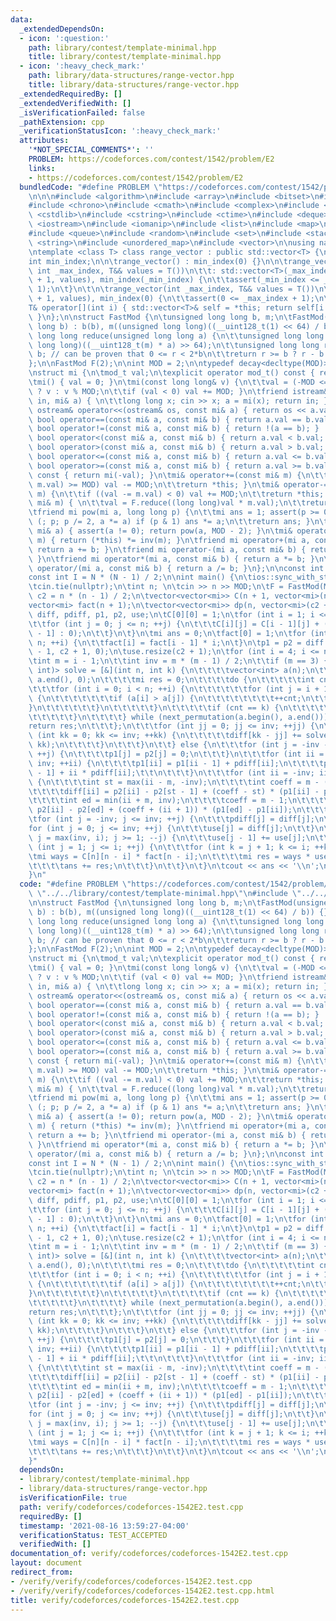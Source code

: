 ```yaml
---
data:
  _extendedDependsOn:
  - icon: ':question:'
    path: library/contest/template-minimal.hpp
    title: library/contest/template-minimal.hpp
  - icon: ':heavy_check_mark:'
    path: library/data-structures/range-vector.hpp
    title: library/data-structures/range-vector.hpp
  _extendedRequiredBy: []
  _extendedVerifiedWith: []
  _isVerificationFailed: false
  _pathExtension: cpp
  _verificationStatusIcon: ':heavy_check_mark:'
  attributes:
    '*NOT_SPECIAL_COMMENTS*': ''
    PROBLEM: https://codeforces.com/contest/1542/problem/E2
    links:
    - https://codeforces.com/contest/1542/problem/E2
  bundledCode: "#define PROBLEM \"https://codeforces.com/contest/1542/problem/E2\"\
    \n\n\n#include <algorithm>\n#include <array>\n#include <bitset>\n#include <cassert>\n\
    #include <chrono>\n#include <cmath>\n#include <complex>\n#include <cstdio>\n#include\
    \ <cstdlib>\n#include <cstring>\n#include <ctime>\n#include <deque>\n#include\
    \ <iostream>\n#include <iomanip>\n#include <list>\n#include <map>\n#include <numeric>\n\
    #include <queue>\n#include <random>\n#include <set>\n#include <stack>\n#include\
    \ <string>\n#include <unordered_map>\n#include <vector>\n\nusing namespace std;\n\
    \ntemplate <class T> class range_vector : public std::vector<T> {\npublic:\n\t\
    int min_index;\n\n\trange_vector() : min_index(0) {}\n\n\trange_vector(int _min_index,\
    \ int _max_index, T&& values = T())\n\t\t: std::vector<T>(_max_index - _min_index\
    \ + 1, values), min_index(_min_index) {\n\t\tassert(_min_index <= _max_index +\
    \ 1);\n\t}\n\t\n\trange_vector(int _max_index, T&& values = T())\n\t\t: std::vector<T>(_max_index\
    \ + 1, values), min_index(0) {\n\t\tassert(0 <= _max_index + 1);\n\t}\n\t\n\t\
    T& operator[](int i) { std::vector<T>& self = *this; return self[i - min_index];\
    \ }\n};\n\nstruct FastMod {\n\tunsigned long long b, m;\n\tFastMod(unsigned long\
    \ long b) : b(b), m((unsigned long long)((__uint128_t(1) << 64) / b)) {}\n\tunsigned\
    \ long long reduce(unsigned long long a) {\n\t\tunsigned long long q = (unsigned\
    \ long long)((__uint128_t(m) * a) >> 64);\n\t\tunsigned long long r = a - q *\
    \ b; // can be proven that 0 <= r < 2*b\n\t\treturn r >= b ? r - b : r;\n\t}\n\
    };\n\nFastMod F(2);\n\nint MOD = 2;\n\ntypedef decay<decltype(MOD)>::type mod_t;\n\
    \nstruct mi {\n\tmod_t val;\n\texplicit operator mod_t() const { return val; }\n\
    \tmi() { val = 0; }\n\tmi(const long long& v) {\n\t\tval = (-MOD <= v && v < MOD)\
    \ ? v : v % MOD;\n\t\tif (val < 0) val += MOD; }\n\tfriend istream& operator>>(istream&\
    \ in, mi& a) { \n\t\tlong long x; cin >> x; a = mi(x); return in; }\n\tfriend\
    \ ostream& operator<<(ostream& os, const mi& a) { return os << a.val; }\n\tfriend\
    \ bool operator==(const mi& a, const mi& b) { return a.val == b.val; }\n\tfriend\
    \ bool operator!=(const mi& a, const mi& b) { return !(a == b); }    \n\tfriend\
    \ bool operator<(const mi& a, const mi& b) { return a.val < b.val; }\n\tfriend\
    \ bool operator>(const mi& a, const mi& b) { return a.val > b.val; }\n\tfriend\
    \ bool operator<=(const mi& a, const mi& b) { return a.val <= b.val; }\n\tfriend\
    \ bool operator>=(const mi& a, const mi& b) { return a.val >= b.val; }\n\tmi operator-()\
    \ const { return mi(-val); }\n\tmi& operator+=(const mi& m) {\n\t\tif ((val +=\
    \ m.val) >= MOD) val -= MOD;\n\t\treturn *this; }\n\tmi& operator-=(const mi&\
    \ m) {\n\t\tif ((val -= m.val) < 0) val += MOD;\n\t\treturn *this; }\n\tmi& operator*=(const\
    \ mi& m) { \n\t\tval = F.reduce((long long)val * m.val);\n\t\treturn *this; }\n\
    \tfriend mi pow(mi a, long long p) {\n\t\tmi ans = 1; assert(p >= 0);\n\t\tfor\
    \ (; p; p /= 2, a *= a) if (p & 1) ans *= a;\n\t\treturn ans; }\n\tfriend mi inv(const\
    \ mi& a) { assert(a != 0); return pow(a, MOD - 2); }\n\tmi& operator/=(const mi&\
    \ m) { return (*this) *= inv(m); }\n\tfriend mi operator+(mi a, const mi& b) {\
    \ return a += b; }\n\tfriend mi operator-(mi a, const mi& b) { return a -= b;\
    \ }\n\tfriend mi operator*(mi a, const mi& b) { return a *= b; }\n\tfriend mi\
    \ operator/(mi a, const mi& b) { return a /= b; }\n};\n\nconst int N = 505;\n\
    const int I = N * (N - 1) / 2;\n\nint main() {\n\tios::sync_with_stdio(false);\n\
    \tcin.tie(nullptr);\n\tint n; \n\tcin >> n >> MOD;\n\tF = FastMod(MOD);\n\tint\
    \ c2 = n * (n - 1) / 2;\n\tvector<vector<mi>> C(n + 1, vector<mi>(n + 1));\n\t\
    vector<mi> fact(n + 1);\n\tvector<vector<mi>> dp(n, vector<mi>(c2 + 1));\n\trange_vector<mi>\
    \ diff, pdiff, p1, p2, use;\n\tC[0][0] = 1;\n\tfor (int i = 1; i <= n; ++i) {\n\
    \t\tfor (int j = 0; j <= n; ++j) {\n\t\t\tC[i][j] = C[i - 1][j] + (j ? C[i - 1][j\
    \ - 1] : 0);\n\t\t}\n\t}\n\tmi ans = 0;\n\tfact[0] = 1;\n\tfor (int i = 1; i <=\
    \ n; ++i) {\n\t\tfact[i] = fact[i - 1] * i;\n\t}\n\tp1 = p2 = diff = pdiff = range_vector<mi>(-c2\
    \ - 1, c2 + 1, 0);\n\tuse.resize(c2 + 1);\n\tfor (int i = 4; i <= n; ++i) {\n\t\
    \tint m = i - 1;\n\t\tint inv = m * (m - 1) / 2;\n\t\tif (m == 3) {\n\t\t\tfunction<mi(int,\
    \ int)> solve = [&](int n, int k) {\n\t\t\t\tvector<int> a(n);\n\t\t\t\tiota(a.begin(),\
    \ a.end(), 0);\n\t\t\t\tmi res = 0;\n\t\t\t\tdo {\n\t\t\t\t\tint cnt = 0;\n\t\t\
    \t\t\tfor (int i = 0; i < n; ++i) {\n\t\t\t\t\t\tfor (int j = i + 1; j < n; ++j)\
    \ {\n\t\t\t\t\t\t\tif (a[i] > a[j]) {\n\t\t\t\t\t\t\t\t++cnt;\n\t\t\t\t\t\t\t\
    }\n\t\t\t\t\t\t}\n\t\t\t\t\t}\n\t\t\t\t\tif (cnt == k) {\n\t\t\t\t\t\tres += 1;\n\
    \t\t\t\t\t}\n\t\t\t\t} while (next_permutation(a.begin(), a.end()));\n\t\t\t\t\
    return res;\n\t\t\t};\n\t\t\tfor (int jj = 0; jj <= inv; ++jj) {\n\t\t\t\tfor\
    \ (int kk = 0; kk <= inv; ++kk) {\n\t\t\t\t\tdiff[kk - jj] += solve(m, jj) * solve(m,\
    \ kk);\n\t\t\t\t}\n\t\t\t}\n\t\t} else {\n\t\t\tfor (int j = -inv - 1; j <= inv;\
    \ ++j) {\n\t\t\t\tp1[j] = p2[j] = 0;\n\t\t\t}\n\t\t\tfor (int ii = -inv; ii <=\
    \ inv; ++ii) {\n\t\t\t\tp1[ii] = p1[ii - 1] + pdiff[ii];\n\t\t\t\tp2[ii] = p2[ii\
    \ - 1] + ii * pdiff[ii];\t\t\n\t\t\t}\n\t\t\tfor (int ii = -inv; ii <= inv; ++ii)\
    \ {\n\t\t\t\tint st = max(ii - m, -inv);\n\t\t\t\tint coeff = m - (ii - st);\n\
    \t\t\t\tdiff[ii] = p2[ii] - p2[st - 1] + (coeff - st) * (p1[ii] - p1[st - 1]);\n\
    \t\t\t\tint ed = min(ii + m, inv);\n\t\t\t\tcoeff = m - 1;\n\t\t\t\tdiff[ii] +=\
    \ p2[ii] - p2[ed] + (coeff + (ii + 1)) * (p1[ed] - p1[ii]);\n\t\t\t}\n\t\t}\n\t\
    \tfor (int j = -inv; j <= inv; ++j) {\n\t\t\tpdiff[j] = diff[j];\n\t\t}\n\t\t\
    for (int j = 0; j <= inv; ++j) {\n\t\t\tuse[j] = diff[j];\n\t\t}\n\t\tfor (int\
    \ j = max(inv, i); j >= 1; --j) {\n\t\t\tuse[j - 1] += use[j];\n\t\t}\n\t\tfor\
    \ (int j = 1; j <= i; ++j) {\n\t\t\tfor (int k = j + 1; k <= i; ++k) {\n\t\t\t\
    \tmi ways = C[n][n - i] * fact[n - i];\n\t\t\t\tmi res = ways * use[k - j + 1];\n\
    \t\t\t\tans += res;\n\t\t\t}\n\t\t}\n\t}\n\tcout << ans << '\\n';\n\treturn 0;\n\
    }\n"
  code: "#define PROBLEM \"https://codeforces.com/contest/1542/problem/E2\"\n\n#include\
    \ \"../../library/contest/template-minimal.hpp\"\n#include \"../../library/data-structures/range-vector.hpp\"\
    \n\nstruct FastMod {\n\tunsigned long long b, m;\n\tFastMod(unsigned long long\
    \ b) : b(b), m((unsigned long long)((__uint128_t(1) << 64) / b)) {}\n\tunsigned\
    \ long long reduce(unsigned long long a) {\n\t\tunsigned long long q = (unsigned\
    \ long long)((__uint128_t(m) * a) >> 64);\n\t\tunsigned long long r = a - q *\
    \ b; // can be proven that 0 <= r < 2*b\n\t\treturn r >= b ? r - b : r;\n\t}\n\
    };\n\nFastMod F(2);\n\nint MOD = 2;\n\ntypedef decay<decltype(MOD)>::type mod_t;\n\
    \nstruct mi {\n\tmod_t val;\n\texplicit operator mod_t() const { return val; }\n\
    \tmi() { val = 0; }\n\tmi(const long long& v) {\n\t\tval = (-MOD <= v && v < MOD)\
    \ ? v : v % MOD;\n\t\tif (val < 0) val += MOD; }\n\tfriend istream& operator>>(istream&\
    \ in, mi& a) { \n\t\tlong long x; cin >> x; a = mi(x); return in; }\n\tfriend\
    \ ostream& operator<<(ostream& os, const mi& a) { return os << a.val; }\n\tfriend\
    \ bool operator==(const mi& a, const mi& b) { return a.val == b.val; }\n\tfriend\
    \ bool operator!=(const mi& a, const mi& b) { return !(a == b); }    \n\tfriend\
    \ bool operator<(const mi& a, const mi& b) { return a.val < b.val; }\n\tfriend\
    \ bool operator>(const mi& a, const mi& b) { return a.val > b.val; }\n\tfriend\
    \ bool operator<=(const mi& a, const mi& b) { return a.val <= b.val; }\n\tfriend\
    \ bool operator>=(const mi& a, const mi& b) { return a.val >= b.val; }\n\tmi operator-()\
    \ const { return mi(-val); }\n\tmi& operator+=(const mi& m) {\n\t\tif ((val +=\
    \ m.val) >= MOD) val -= MOD;\n\t\treturn *this; }\n\tmi& operator-=(const mi&\
    \ m) {\n\t\tif ((val -= m.val) < 0) val += MOD;\n\t\treturn *this; }\n\tmi& operator*=(const\
    \ mi& m) { \n\t\tval = F.reduce((long long)val * m.val);\n\t\treturn *this; }\n\
    \tfriend mi pow(mi a, long long p) {\n\t\tmi ans = 1; assert(p >= 0);\n\t\tfor\
    \ (; p; p /= 2, a *= a) if (p & 1) ans *= a;\n\t\treturn ans; }\n\tfriend mi inv(const\
    \ mi& a) { assert(a != 0); return pow(a, MOD - 2); }\n\tmi& operator/=(const mi&\
    \ m) { return (*this) *= inv(m); }\n\tfriend mi operator+(mi a, const mi& b) {\
    \ return a += b; }\n\tfriend mi operator-(mi a, const mi& b) { return a -= b;\
    \ }\n\tfriend mi operator*(mi a, const mi& b) { return a *= b; }\n\tfriend mi\
    \ operator/(mi a, const mi& b) { return a /= b; }\n};\n\nconst int N = 505;\n\
    const int I = N * (N - 1) / 2;\n\nint main() {\n\tios::sync_with_stdio(false);\n\
    \tcin.tie(nullptr);\n\tint n; \n\tcin >> n >> MOD;\n\tF = FastMod(MOD);\n\tint\
    \ c2 = n * (n - 1) / 2;\n\tvector<vector<mi>> C(n + 1, vector<mi>(n + 1));\n\t\
    vector<mi> fact(n + 1);\n\tvector<vector<mi>> dp(n, vector<mi>(c2 + 1));\n\trange_vector<mi>\
    \ diff, pdiff, p1, p2, use;\n\tC[0][0] = 1;\n\tfor (int i = 1; i <= n; ++i) {\n\
    \t\tfor (int j = 0; j <= n; ++j) {\n\t\t\tC[i][j] = C[i - 1][j] + (j ? C[i - 1][j\
    \ - 1] : 0);\n\t\t}\n\t}\n\tmi ans = 0;\n\tfact[0] = 1;\n\tfor (int i = 1; i <=\
    \ n; ++i) {\n\t\tfact[i] = fact[i - 1] * i;\n\t}\n\tp1 = p2 = diff = pdiff = range_vector<mi>(-c2\
    \ - 1, c2 + 1, 0);\n\tuse.resize(c2 + 1);\n\tfor (int i = 4; i <= n; ++i) {\n\t\
    \tint m = i - 1;\n\t\tint inv = m * (m - 1) / 2;\n\t\tif (m == 3) {\n\t\t\tfunction<mi(int,\
    \ int)> solve = [&](int n, int k) {\n\t\t\t\tvector<int> a(n);\n\t\t\t\tiota(a.begin(),\
    \ a.end(), 0);\n\t\t\t\tmi res = 0;\n\t\t\t\tdo {\n\t\t\t\t\tint cnt = 0;\n\t\t\
    \t\t\tfor (int i = 0; i < n; ++i) {\n\t\t\t\t\t\tfor (int j = i + 1; j < n; ++j)\
    \ {\n\t\t\t\t\t\t\tif (a[i] > a[j]) {\n\t\t\t\t\t\t\t\t++cnt;\n\t\t\t\t\t\t\t\
    }\n\t\t\t\t\t\t}\n\t\t\t\t\t}\n\t\t\t\t\tif (cnt == k) {\n\t\t\t\t\t\tres += 1;\n\
    \t\t\t\t\t}\n\t\t\t\t} while (next_permutation(a.begin(), a.end()));\n\t\t\t\t\
    return res;\n\t\t\t};\n\t\t\tfor (int jj = 0; jj <= inv; ++jj) {\n\t\t\t\tfor\
    \ (int kk = 0; kk <= inv; ++kk) {\n\t\t\t\t\tdiff[kk - jj] += solve(m, jj) * solve(m,\
    \ kk);\n\t\t\t\t}\n\t\t\t}\n\t\t} else {\n\t\t\tfor (int j = -inv - 1; j <= inv;\
    \ ++j) {\n\t\t\t\tp1[j] = p2[j] = 0;\n\t\t\t}\n\t\t\tfor (int ii = -inv; ii <=\
    \ inv; ++ii) {\n\t\t\t\tp1[ii] = p1[ii - 1] + pdiff[ii];\n\t\t\t\tp2[ii] = p2[ii\
    \ - 1] + ii * pdiff[ii];\t\t\n\t\t\t}\n\t\t\tfor (int ii = -inv; ii <= inv; ++ii)\
    \ {\n\t\t\t\tint st = max(ii - m, -inv);\n\t\t\t\tint coeff = m - (ii - st);\n\
    \t\t\t\tdiff[ii] = p2[ii] - p2[st - 1] + (coeff - st) * (p1[ii] - p1[st - 1]);\n\
    \t\t\t\tint ed = min(ii + m, inv);\n\t\t\t\tcoeff = m - 1;\n\t\t\t\tdiff[ii] +=\
    \ p2[ii] - p2[ed] + (coeff + (ii + 1)) * (p1[ed] - p1[ii]);\n\t\t\t}\n\t\t}\n\t\
    \tfor (int j = -inv; j <= inv; ++j) {\n\t\t\tpdiff[j] = diff[j];\n\t\t}\n\t\t\
    for (int j = 0; j <= inv; ++j) {\n\t\t\tuse[j] = diff[j];\n\t\t}\n\t\tfor (int\
    \ j = max(inv, i); j >= 1; --j) {\n\t\t\tuse[j - 1] += use[j];\n\t\t}\n\t\tfor\
    \ (int j = 1; j <= i; ++j) {\n\t\t\tfor (int k = j + 1; k <= i; ++k) {\n\t\t\t\
    \tmi ways = C[n][n - i] * fact[n - i];\n\t\t\t\tmi res = ways * use[k - j + 1];\n\
    \t\t\t\tans += res;\n\t\t\t}\n\t\t}\n\t}\n\tcout << ans << '\\n';\n\treturn 0;\n\
    }"
  dependsOn:
  - library/contest/template-minimal.hpp
  - library/data-structures/range-vector.hpp
  isVerificationFile: true
  path: verify/codeforces/codeforces-1542E2.test.cpp
  requiredBy: []
  timestamp: '2021-08-16 13:59:27-04:00'
  verificationStatus: TEST_ACCEPTED
  verifiedWith: []
documentation_of: verify/codeforces/codeforces-1542E2.test.cpp
layout: document
redirect_from:
- /verify/verify/codeforces/codeforces-1542E2.test.cpp
- /verify/verify/codeforces/codeforces-1542E2.test.cpp.html
title: verify/codeforces/codeforces-1542E2.test.cpp
---
```

